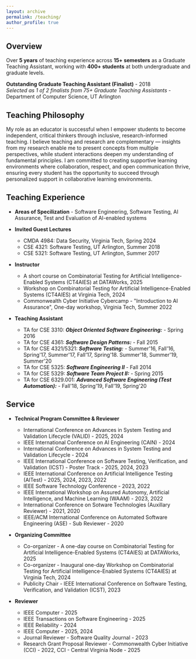 ```yaml
---
layout: archive
permalink: /teaching/
author_profile: true
---
```




## Overview
Over **5 years** of teaching experience across **15+ semesters** as a Graduate Teaching Assistant, working with **400+ students** at both undergraduate and graduate levels. 

**Outstanding Graduate Teaching Assistant (Finalist)** - 2018  
*Selected as 1 of 2 finalists from 75+ Graduate Teaching Assistants* - Department of Computer Science, UT Arlington  


## Teaching Philosophy
My role as an educator is successful when I empower students to become independent, critical thinkers through inclusive, research-informed teaching. I believe teaching and research are complementary — insights from my research enable me to present concepts from multiple perspectives, while student interactions deepen my understanding of fundamental principles. I am committed to creating supportive learning environments where collaboration, respect, and open communication thrive, ensuring every student has the opportunity to succeed through personalized support in collaborative learning environments.


## Teaching Experience
* **Areas of Specilization** - Software Engineering, Software Testing, AI Assurance, Test and Evaluation of AI-enabled systems
  
* **Invited Guest Lectures**
  * CMDA 4984: Data Security, Virginia Tech, Spring 2024  
  * CSE  4321: Software Testing, UT Arlington, Summer 2018  
  * CSE  5321: Software Testing, UT Arlington, Summer 2017  

* **Instructor**
  * A short course on Combinatorial Testing for Artificial Intelligence-Enabled Systems (CT4AIES) at DATAWorks, 2025
  * Workshop on Combinatorial Testing for Artificial Intelligence-Enabled Systems (CT4AIES) at Virginia Tech, 2024
  * Commonwealth Cyber Initiative Cybercamp - "Introduction to AI Assurance", One-day workshop, Virginia Tech, Summer 2022 

* **Teaching Assistant**
    * TA for CSE 3310: ***Object Oriented Software Engineering:*** -  Spring 2016
    * TA for CSE 4361: ***Software Design Patterns:*** - Fall 2015
    * TA for CSE 4321/5321: ***Software Testing:*** - Summer'16, Fall'16, Spring'17, Summer'17, Fall'17, Spring'18. Summer'18, Summer'19, Summer'20
    * TA for CSE 5325: ***Software Engineering II*** - Fall 2014
    * TA for CSE 5329: ***Software Team Project II:*** - Spring 2015
    * TA for CSE 6329.001: ***Advanced Software Engineering (Test Automation):*** - Fall'18, Spring'19, Fall'19, Spring'20

## Service
* **Technical Program Committee & Reviewer**
   * International Conference on Advances in System Testing and Validation Lifecycle (VALID) - 2025, 2024
   * IEEE International Conference on AI Engineering (CAIN) - 2024
   * International Conference on Advances in System Testing and Validation Lifecycle - 2024
   * IEEE International Conference on Software Testing, Verification, and Validation (ICST) - Poster Track - 2025, 2024, 2023
   * IEEE International Conference on Artificial Intelligence Testing (AITest) - 2025, 2024, 2023, 2022
   * IEEE Software Technology Conference - 2023, 2022
   * IEEE International Workshop on Assured Autonomy, Artificial Intelligence, and Machine Learning (WAAM) - 2023, 2022
   * International Conference on Sotware Technologies (Auxillary Reviewer) - 2021, 2020
   * IEEE/ACM International Conference on Automated Software Engineering (ASE) - Sub Reviewer -  2020

* **Organizing Committee**
  * Co-organizer - A one-day course on Combinatorial Testing for Artificial Intelligence-Enabled Systems (CT4AIES) at DATAWorks, 2025
  * Co-organizer - Inaugural one-day Workshop on Combinatorial Testing for Artificial Intelligence-Enabled Systems (CT4AIES) at Virginia Tech, 2024
  * Publicity Chair -  IEEE International Conference on Software Testing, Verification, and Validation (ICST), 2023
    
* **Reviewer**
  * IEEE Computer - 2025
  * IEEE Transactions on Software Engineering - 2025
  * IEEE Reliability - 2024
  * IEEE Computer - 2025, 2024
  * Journal Reviewer - Software Quality Journal - 2023
  * Research Grant Proposal Reviewer - Commonwealth Cyber Initiative (CCI) - 2022, CCI - Central Virginia Node - 2025 
 
